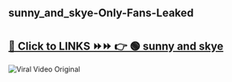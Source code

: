
 ## sunny_and_skye-Only-Fans-Leaked

# <h2><a href="https://clipsfans.com/sunny_and_skye&ref=git">🔗 Click to LINKS ⏩⏩ 👉 🟢 sunny and skye </a></h2>

<a href="https://clipsfans.com/sunny_and_skye&ref=git" rel="nofollow" data-target="animated-image.originalLink"><img src="https://i.ibb.co.com/xMMVF88/686577567.gif" alt="Viral Video Original" style="max-width: 100%; display: inline-block;" data-target="animated-image.originalImage"></a>
